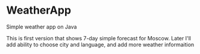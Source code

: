 # WeatherApp
Simple weather app on Java

This is first version that shows 7-day simple forecast for Moscow. Later I'll add ability to choose city and language, and add more weather informaition

